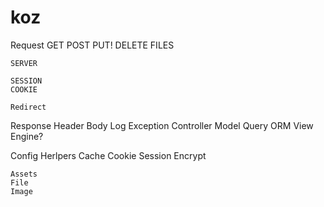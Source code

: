 koz
===

Request
    GET
    POST
    PUT!
    DELETE
    FILES

    SERVER

    SESSION
    COOKIE

    Redirect

Response
    Header
    Body
Log
Exception
Controller
Model
    Query
    ORM
View
    Engine?

Config
Herlpers
    Cache
    Cookie
    Session
    Encrypt

    Assets
    File
    Image

